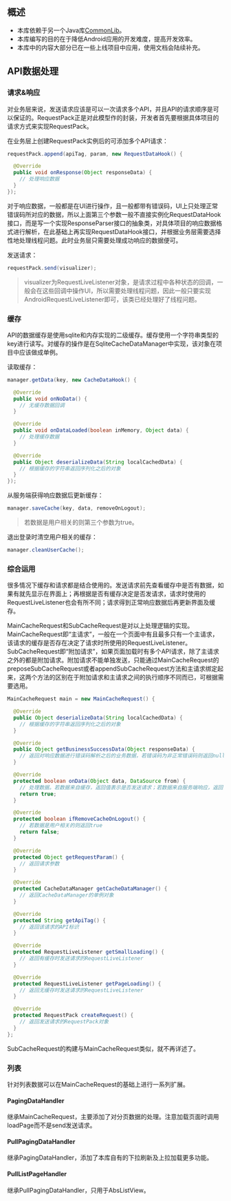 ## 概述
* 本库依赖于另一个Java库[CommonLib](https://github.com/gdyanry/CommonLib)。
* 本库编写的目的在于降低Android应用的开发难度，提高开发效率。
* 本库中的内容大部分已在一些上线项目中应用，使用文档会陆续补充。

## API数据处理

### 请求&响应

对业务层来说，发送请求应该是可以一次请求多个API，并且API的请求顺序是可以保证的。RequestPack正是对此模型作的封装，开发者首先要根据具体项目的请求方式来实现RequestPack。

在业务层上创建RequestPack实例后的可添加多个API请求：

```java
requestPack.append(apiTag, param, new RequestDataHook() {

  @Override
  public void onResponse(Object responseData) {
    // 处理响应数据
  }
});
```

对于响应数据，一般都是在UI进行操作，且一般都带有错误码，UI上只处理正常错误码所对应的数据，所以上面第三个参数一般不直接实例化RequestDataHook接口，而是写一个实现ResponseParser接口的抽象类，对具体项目的响应数据格式进行解析，在此基础上再实现RequestDataHook接口，并根据业务层需要选择性地处理线程问题。此时业务层只需要处理成功响应的数据便可。

发送请求：

```java
requestPack.send(visualizer);
```

> visualizer为RequestLiveListener对象，是请求过程中各种状态的回调，一般会在这些回调中操作UI，所以需要处理线程问题，因此一般只要实现AndroidRequestLiveListener即可，该类已经处理好了线程问题。

### 缓存

API的数据缓存是使用sqlite和内存实现的二级缓存。缓存使用一个字符串类型的key进行读写。对缓存的操作是在SqliteCacheDataManager中实现，该对象在项目中应该做成单例。

读取缓存：

```java
manager.getData(key, new CacheDataHook() {

  @Override
  public void onNoData() {
    // 无缓存数据回调
  }

  @Override
  public void onDataLoaded(boolean inMemory, Object data) {
    // 处理缓存数据
  }

  @Override
  public Object deserializeData(String localCachedData) {
    // 根据缓存的字符串返回序列化之后的对象
  }
});
```

从服务端获得响应数据后更新缓存：

```java
manager.saveCache(key, data, removeOnLogout);
```

> 若数据是用户相关的则第三个参数为true。

退出登录时清空用户相关的缓存：

```java
manager.cleanUserCache();
```

### 综合运用

很多情况下缓存和请求都是结合使用的。发送请求前先查看缓存中是否有数据，如果有就先显示在界面上；再根据是否有缓存决定是否发请求，请求时使用的RequestLiveListener也会有所不同；请求得到正常响应数据后再更新界面及缓存。

MainCacheRequest和SubCacheRequest是对以上处理逻辑的实现。MainCacheRequest即“主请求”，一般在一个页面中有且最多只有一个主请求，该请求的缓存是否存在决定了请求时所使用的RequestLiveListener。SubCacheRequest即“附加请求”，如果页面加载时有多个API请求，除了主请求之外的都是附加请求。附加请求不能单独发送，只能通过MainCacheRequest的preposeSubCacheRequest或者appendSubCacheRequest方法和主请求绑定起来，这两个方法的区别在于附加请求和主请求之间的执行顺序不同而已，可根据需要选用。

```java
MainCacheRequest main = new MainCacheRequest() {

  @Override
  public Object deserializeData(String localCachedData) {
    // 根据缓存的字符串返回序列化之后的对象
  }

  @Override
  public Object getBusinessSuccessData(Object responseData) {
    // 返回对响应数据进行错误码解析之后的业务数据，若错误码为非正常错误码则返回null
  }

  @Override
  protected boolean onData(Object data, DataSource from) {
    // 处理数据。若数据来自缓存，返回值表示是否发送请求；若数据来自服务端响应，返回值表示是否更新缓存
    return true;
  }

  @Override
  protected boolean ifRemoveCacheOnLogout() {
    // 若数据是用户相关的则返回true
    return false;
  }

  @Override
  protected Object getRequestParam() {
    // 返回请求参数
  }

  @Override
  protected CacheDataManager getCacheDataManager() {
    // 返回CacheDataManager的单例对象
  }

  @Override
  protected String getApiTag() {
    // 返回该请求的API标识
  }

  @Override
  protected RequestLiveListener getSmallLoading() {
    // 返回有缓存时发送请求的RequestLiveListener
  }

  @Override
  protected RequestLiveListener getPageLoading() {
    // 返回无缓存时发送请求的RequestLiveListener
  }

  @Override
  protected RequestPack createRequest() {
    // 返回发送请求的RequestPack对象
  }
};
```

SubCacheRequest的构建与MainCacheRequest类似，就不再详述了。

### 列表

针对列表数据可以在MainCacheRequest的基础上进行一系列扩展。

#### PagingDataHandler

继承MainCacheRequest，主要添加了对分页数据的处理。注意加载页面时调用loadPage而不是send发送请求。

#### PullPagingDataHandler

继承PagingDataHandler，添加了本库自有的下拉刷新及上拉加载更多功能。

#### PullListPageHandler

继承PullPagingDataHandler，只用于AbsListView。
